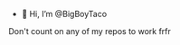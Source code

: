 - 👋 Hi, I’m @BigBoyTaco

Don't count on any of my repos to work frfr

<!---
BigBoyTaco/BigBoyTaco is a ✨ special ✨ repository because its `README.md` (this file) appears on your GitHub profile.
You can click the Preview link to take a look at your changes.
--->
